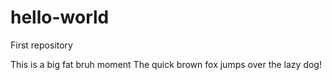 # hello-world
First repository

This is a big fat bruh moment
The quick brown fox jumps over the lazy dog!
